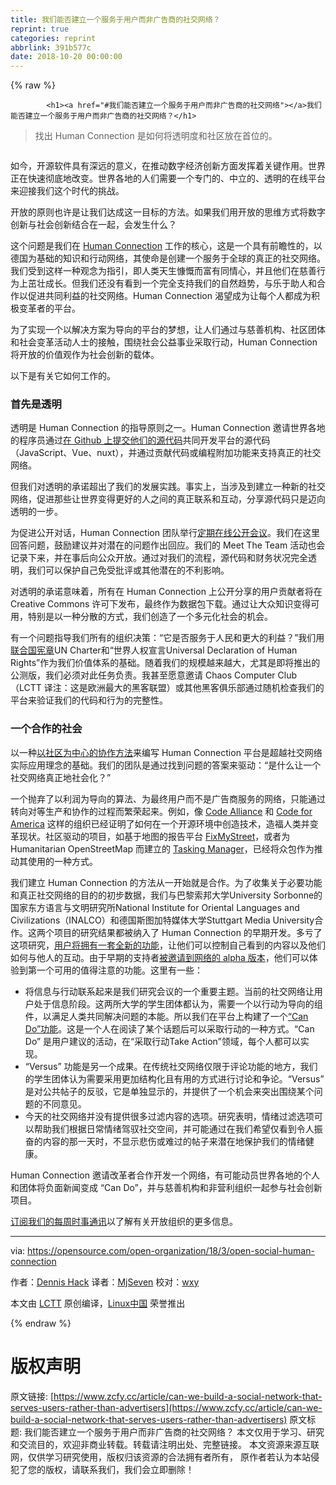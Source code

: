 ```yaml
---
title: 我们能否建立一个服务于用户而非广告商的社交网络？
reprint: true
categories: reprint
abbrlink: 391b577c
date: 2018-10-20 00:00:00
---
```


{% raw %}

            <h1><a href="#我们能否建立一个服务于用户而非广告商的社交网络"></a>我们能否建立一个服务于用户而非广告商的社交网络？</h1>
<blockquote>
<p>找出 Human Connection 是如何将透明度和社区放在首位的。</p>
</blockquote>
<p><a href="https://camo.githubusercontent.com/8ef1e341205c42910474aed542a26329d26345dd/68747470733a2f2f6f70656e736f757263652e636f6d2f73697465732f64656661756c742f66696c65732f7374796c65732f696d6167652d66756c6c2d73697a652f7075626c69632f6c6561642d696d616765732f70656f706c655f7465616d5f636f6d6d756e6974795f67726f75702e706e673f69746f6b3d4e635f6c5473554b"><img src="https://p0.ssl.qhimg.com/t01d8e562c87fd21529.png" alt=""></a></p>
<p>如今，开源软件具有深远的意义，在推动数字经济创新方面发挥着关键作用。世界正在快速彻底地改变。世界各地的人们需要一个专门的、中立的、透明的在线平台来迎接我们这个时代的挑战。</p>
<p>开放的原则也许是让我们达成这一目标的方法。如果我们用开放的思维方式将数字创新与社会创新结合在一起，会发生什么？</p>
<p>这个问题是我们在 <a href="https://human-connection.org/en/">Human Connection</a> 工作的核心，这是一个具有前瞻性的，以德国为基础的知识和行动网络，其使命是创建一个服务于全球的真正的社交网络。我们受到这样一种观念为指引，即人类天生慷慨而富有同情心，并且他们在慈善行为上茁壮成长。但我们还没有看到一个完全支持我们的自然趋势，与乐于助人和合作以促进共同利益的社交网络。Human Connection 渴望成为让每个人都成为积极变革者的平台。</p>
<p>为了实现一个以解决方案为导向的平台的梦想，让人们通过与慈善机构、社区团体和社会变革活动人士的接触，围绕社会公益事业采取行动，Human Connection 将开放的价值观作为社会创新的载体。</p>
<p>以下是有关它如何工作的。</p>
<h3><a href="#首先是透明"></a>首先是透明</h3>
<p>透明是 Human Connection 的指导原则之一。Human Connection 邀请世界各地的程序员通过<a href="https://github.com/human-connection/">在 Github 上提交他们的源代码</a>共同开发平台的源代码（JavaScript、Vue、nuxt），并通过贡献代码或编程附加功能来支持真正的社交网络。</p>
<p>但我们对透明的承诺超出了我们的发展实践。事实上，当涉及到建立一种新的社交网络，促进那些让世界变得更好的人之间的真正联系和互动，分享源代码只是迈向透明的一步。</p>
<p>为促进公开对话，Human Connection 团队举行<a href="https://youtu.be/tPcYRQcepYE">定期在线公开会议</a>。我们在这里回答问题，鼓励建议并对潜在的问题作出回应。我们的 Meet The Team 活动也会记录下来，并在事后向公众开放。通过对我们的流程，源代码和财务状况完全透明，我们可以保护自己免受批评或其他潜在的不利影响。</p>
<p>对透明的承诺意味着，所有在 Human Connection 上公开分享的用户贡献者将在 Creative Commons 许可下发布，最终作为数据包下载。通过让大众知识变得可用，特别是以一种分散的方式，我们创造了一个多元化社会的机会。</p>
<p>有一个问题指导我们所有的组织决策：“它是否服务于人民和更大的利益？”我们用<a href="http://www.un.org/en/charter-united-nations/index.html">联合国宪章</a>UN Charter和“世界人权宣言Universal Declaration of Human Rights”作为我们价值体系的基础。随着我们的规模越来越大，尤其是即将推出的公测版，我们必须对此任务负责。我甚至愿意邀请 Chaos Computer Club （LCTT 译注：这是欧洲最大的黑客联盟）或其他黑客俱乐部通过随机检查我们的平台来验证我们的代码和行为的完整性。</p>
<h3><a href="#一个合作的社会"></a>一个合作的社会</h3>
<p>以一种<a href="https://youtu.be/BQHBno-efRI">以社区为中心的协作方法</a>来编写 Human Connection 平台是超越社交网络实际应用理念的基础。我们的团队是通过找到问题的答案来驱动：“是什么让一个社交网络真正地社会化？”</p>
<p>一个抛弃了以利润为导向的算法、为最终用户而不是广告商服务的网络，只能通过转向对等生产和协作的过程而繁荣起来。例如，像 <a href="http://codealliance.org/">Code Alliance</a> 和 <a href="https://www.codeforamerica.org/">Code for America</a> 这样的组织已经证明了如何在一个开源环境中创造技术，造福人类并变革现状。社区驱动的项目，如基于地图的报告平台 <a href="http://fixmystreet.org/">FixMyStreet</a>，或者为 Humanitarian OpenStreetMap 而建立的 <a href="https://tasks.hotosm.org/">Tasking Manager</a>，已经将众包作为推动其使用的一种方式。</p>
<p>我们建立 Human Connection 的方法从一开始就是合作。为了收集关于必要功能和真正社交网络的目的的初步数据，我们与巴黎索邦大学University Sorbonne的国家东方语言与文明研究所National Institute for Oriental Languages and Civilizations（INALCO）和德国斯图加特媒体大学Stuttgart Media University合作。这两个项目的研究结果都被纳入了 Human Connection 的早期开发。多亏了这项研究，<a href="https://youtu.be/AwSx06DK2oU">用户将拥有一套全新的功能</a>，让他们可以控制自己看到的内容以及他们如何与他人的互动。由于早期的支持者<a href="https://youtu.be/AwSx06DK2oU">被邀请到网络的 alpha 版本</a>，他们可以体验到第一个可用的值得注意的功能。这里有一些：</p>
<ul>
<li>将信息与行动联系起来是我们研究会议的一个重要主题。当前的社交网络让用户处于信息阶段。这两所大学的学生团体都认为，需要一个以行动为导向的组件，以满足人类共同解决问题的本能。所以我们在平台上构建了一个<a href="https://youtu.be/g2gYLNx686I">“Can Do”功能</a>。这是一个人在阅读了某个话题后可以采取行动的一种方式。“Can Do” 是用户建议的活动，在“采取行动Take Action”领域，每个人都可以实现。</li>
<li>“Versus” 功能是另一个成果。在传统社交网络仅限于评论功能的地方，我们的学生团体认为需要采用更加结构化且有用的方式进行讨论和争论。“Versus” 是对公共帖子的反驳，它是单独显示的，并提供了一个机会来突出围绕某个问题的不同意见。</li>
<li>今天的社交网络并没有提供很多过滤内容的选项。研究表明，情绪过滤选项可以帮助我们根据日常情绪驾驭社交空间，并可能通过在我们希望仅看到令人振奋的内容的那一天时，不显示悲伤或难过的帖子来潜在地保护我们的情绪健康。</li>
</ul>
<p>Human Connection 邀请改革者合作开发一个网络，有可能动员世界各地的个人和团体将负面新闻变成 “Can Do”，并与慈善机构和非营利组织一起参与社会创新项目。</p>
<p><a href="https://opensource.com/open-organization/resources/newsletter">订阅我们的每周时事通讯</a>以了解有关开放组织的更多信息。</p>
<hr>
<p>via: <a href="https://opensource.com/open-organization/18/3/open-social-human-connection">https://opensource.com/open-organization/18/3/open-social-human-connection</a></p>
<p>作者：<a href="https://opensource.com/users/dhack">Dennis Hack</a> 译者：<a href="https://github.com/MjSeven">MjSeven</a> 校对：<a href="https://github.com/wxy">wxy</a></p>
<p>本文由 <a href="https://github.com/LCTT/TranslateProject">LCTT</a> 原创编译，<a href="https://linux.cn/">Linux中国</a> 荣誉推出</p>

          
{% endraw %}

# 版权声明
原文链接: [https://www.zcfy.cc/article/can-we-build-a-social-network-that-serves-users-rather-than-advertisers](https://www.zcfy.cc/article/can-we-build-a-social-network-that-serves-users-rather-than-advertisers)
原文标题: 我们能否建立一个服务于用户而非广告商的社交网络？
本文仅用于学习、研究和交流目的，欢迎非商业转载。转载请注明出处、完整链接。
本文资源来源互联网，仅供学习研究使用，版权归该资源的合法拥有者所有，
原作者若认为本站侵犯了您的版权，请联系我们，我们会立即删除！
